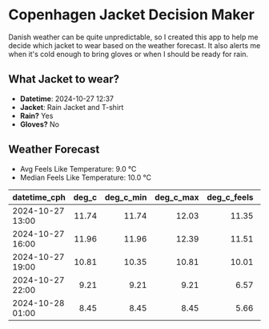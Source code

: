 
# Copenhagen Jacket Decision Maker

Danish weather can be quite unpredictable, so I created this app to help me decide which jacket to wear based on the weather forecast. 
It also alerts me when it's cold enough to bring gloves or when I should be ready for rain.

## What Jacket to wear?

- **Datetime**: 2024-10-27 12:37
- **Jacket**: Rain Jacket and T-shirt
- **Rain?** Yes
- **Gloves?** No

## Weather Forecast
- Avg Feels Like Temperature: 9.0 °C
- Median Feels Like Temperature: 10.0 °C

| datetime_cph     |   deg_c |   deg_c_min |   deg_c_max |   deg_c_feels | weather   | wind   | rain   |
|:-----------------|--------:|------------:|------------:|--------------:|:----------|:-------|:-------|
| 2024-10-27 13:00 |   11.74 |       11.74 |       12.03 |         11.35 | Rain      | Low    | Medium |
| 2024-10-27 16:00 |   11.96 |       11.96 |       12.39 |         11.51 | Rain      | High   | Low    |
| 2024-10-27 19:00 |   10.81 |       10.35 |       10.81 |         10.01 | Clouds    | High   | None   |
| 2024-10-27 22:00 |    9.21 |        9.21 |        9.21 |          6.57 | Clear     | Medium | None   |
| 2024-10-28 01:00 |    8.45 |        8.45 |        8.45 |          5.66 | Clouds    | Low    | None   |
        